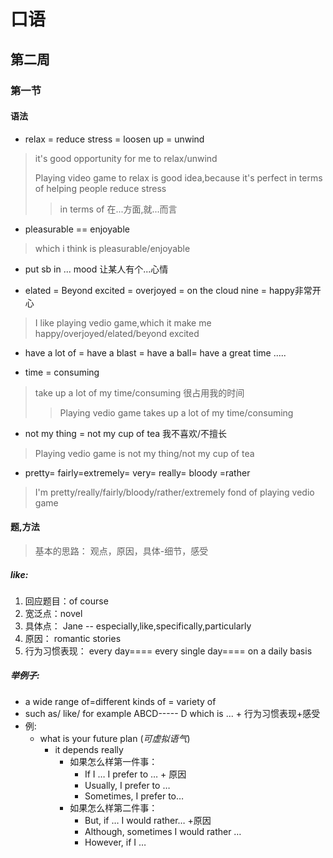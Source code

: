 # 口语   
## 第二周  
### 第一节  
#### 语法  
- relax = reduce stress = loosen up = unwind  
> it's good opportunity for me to relax/unwind  
> 
> Playing video game to relax is good idea,because it's perfect in terms of helping people reduce stress  
>> in terms of 在...方面,就...而言  

- pleasurable == enjoyable  
> which i think is pleasurable/enjoyable  

- put sb in ... mood 让某人有个...心情  

- elated = Beyond excited = overjoyed = on the cloud nine = happy非常开心  
> I like playing vedio game,which it make me happy/overjoyed/elated/beyond excited

- have a lot of = have a blast = have a ball= have a great time .....  

- time = consuming  
> take up a lot of my time/consuming 很占用我的时间  
>> Playing vedio game takes up a lot of my time/consuming
- not my thing = not my cup of tea 我不喜欢/不擅长  
> Playing vedio game is not my thing/not my cup of tea
- pretty= fairly=extremely= very= really= bloody =rather  
> I'm pretty/really/fairly/bloody/rather/extremely fond of playing vedio game
#### 题,方法
> 基本的思路： 观点，原因，具体-细节，感受
##### like:
1. 回应题目：of course 
2. 宽泛点：novel 
3. 具体点： Jane -- especially,like,specifically,particularly
4. 原因： romantic stories
5. 行为习惯表现： every day==== every single day==== on a daily basis  
##### 举例子:
- a wide range of=different kinds of = variety of  
- such as/ like/ for example ABCD----- D which is ... + 行为习惯表现+感受  
- 例:
  - what is your future plan (_可虚拟语气_)
    - it depends really  
      - 如果怎么样第一件事：
        - If I … I prefer to … + 原因
        - Usually, I prefer to …
        - Sometimes, I prefer to…
      - 如果怎么样第二件事：
        - But, if … I would rather… +原因
        - Although, sometimes I would rather …
        - However, if I …  
